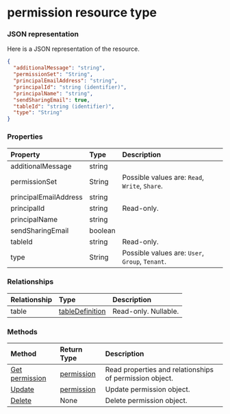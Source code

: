# permission resource type



### JSON representation

Here is a JSON representation of the resource.

<!-- {
  "blockType": "resource",
  "optionalProperties": [

  ],
  "@odata.type": "microsoft.graph.permission"
}-->

```json
{
  "additionalMessage": "string",
  "permissionSet": "String",
  "principalEmailAddress": "string",
  "principalId": "string (identifier)",
  "principalName": "string",
  "sendSharingEmail": true,
  "tableId": "string (identifier)",
  "type": "String"
}

```
### Properties
| Property	   | Type	|Description|
|:---------------|:--------|:----------|
|additionalMessage|string||
|permissionSet|String| Possible values are: `Read`, `Write`, `Share`.|
|principalEmailAddress|string||
|principalId|string| Read-only.|
|principalName|string||
|sendSharingEmail|boolean||
|tableId|string| Read-only.|
|type|String| Possible values are: `User`, `Group`, `Tenant`.|

### Relationships
| Relationship | Type	|Description|
|:---------------|:--------|:----------|
|table|[tableDefinition](tabledefinition.md)| Read-only. Nullable.|

### Methods

| Method		   | Return Type	|Description|
|:---------------|:--------|:----------|
|[Get permission](../api/permission_get.md) | [permission](permission.md) |Read properties and relationships of permission object.|
|[Update](../api/permission_update.md) | [permission](permission.md)	|Update permission object. |
|[Delete](../api/permission_delete.md) | None |Delete permission object. |

<!-- uuid: 8fcb5dbc-d5aa-4681-8e31-b001d5168d79
2015-10-25 14:57:30 UTC -->
<!-- {
  "type": "#page.annotation",
  "description": "permission resource",
  "keywords": "",
  "section": "documentation",
  "tocPath": ""
}-->